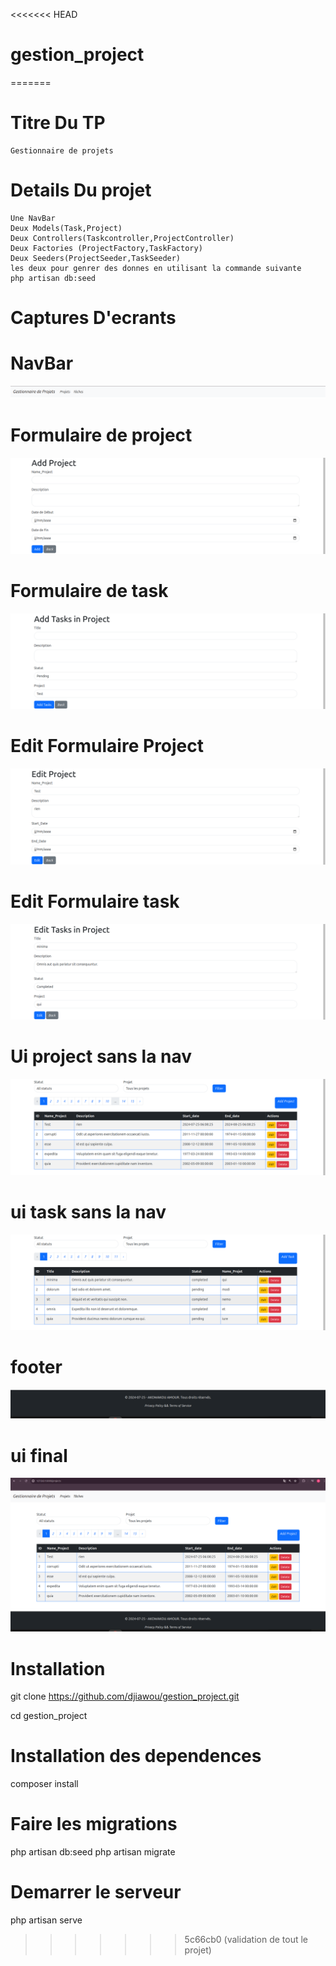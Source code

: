 <<<<<<< HEAD
# gestion_project
=======
# Titre Du TP 
    Gestionnaire de projets

# Details Du projet
    Une NavBar
    Deux Models(Task,Project)
    Deux Controllers(Taskcontroller,ProjectController)
    Deux Factories (ProjectFactory,TaskFactory)
    Deux Seeders(ProjectSeeder,TaskSeeder)
    les deux pour genrer des donnes en utilisant la commande suivante
    php artisan db:seed

# Captures D'ecrants

# NavBar
![bare de navigation](public/captures/c1.png)

# Formulaire de project
![formulaire project](public/captures/c2.png)
# Formulaire de task
![formulaire de task](public/captures/c3.png)

# Edit Formulaire Project
![bare1](public/captures/c4.png)

# Edit Formulaire task
![bare2](public/captures/c5.png)
# Ui project sans la nav
![bare3](public/captures/c6.png)
# ui task sans la nav
![bare4](public/captures/c7.png)
# footer
![bare5](public/captures/c8.png)
# ui final
![bare5](public/captures/c9.png)



# Installation

git clone https://github.com/djiawou/gestion_project.git

cd gestion_project

# Installation des dependences
composer install

# Faire les migrations
php artisan db:seed
php artisan migrate

# Demarrer le serveur
php artisan serve
>>>>>>> 5c66cb0 (validation de tout le projet)
